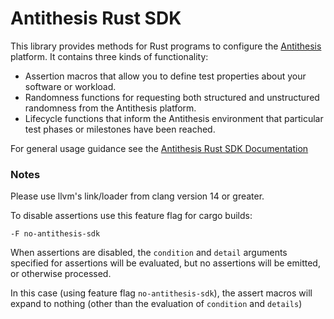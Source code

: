 # Antithesis Rust SDK

This library provides methods for Rust programs to configure the [Antithesis](https://antithesis.com) platform. It contains three kinds of functionality:
* Assertion macros that allow you to define test properties about your software or workload.
* Randomness functions for requesting both structured and unstructured randomness from the Antithesis platform.
* Lifecycle functions that inform the Antithesis environment that particular test phases or milestones have been reached.

For general usage guidance see the [Antithesis Rust SDK Documentation](https://antithesis.com/docs/generated/sdk/rust/antithesis_sdk)

### Notes

Please use llvm's link/loader from clang version 14 or greater.

To disable assertions use this feature flag for cargo builds:

    -F no-antithesis-sdk

When assertions are disabled, the `condition` and `detail` arguments specified
for assertions will be evaluated, but no assertions will be emitted, or otherwise processed.  

In this case (using feature flag `no-antithesis-sdk`), the assert macros will expand to 
nothing (other than the evaluation of `condition` and `details`)
